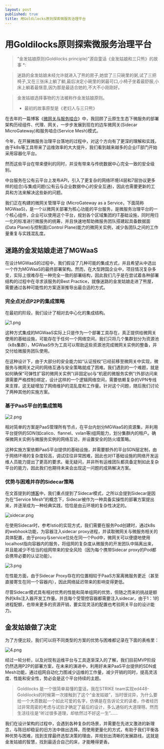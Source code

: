 ```yaml
---
layout: post
published: true
title: 用Goldilocks原则探索微服务治理平台
---
```

# 用Goldilocks原则探索微服务治理平台

> “金发姑娘原则(Goldilocks principle)”源自童话《金发姑娘和三只熊》的故事 *:

> 迷路的金发姑娘未经允许就进入了熊的房子,她尝了三只碗里的粥,试了三把椅子,又在三张床上躺了躺,最后决定小碗里的粥最可口,小椅子坐着最舒服,小床上躺着最惬意,因为那是最适合她的,不大不小刚刚好｡

> 金发姑娘选择事物的方法被称作金发姑娘原则。
> * 最初的故事原型是《老妇人与三只熊》

在去年的一篇博客《[微网关与服务啮合](https://insights.thoughtworks.cn/microgateway-and-service-mesh/)》中，我回顾了云原生生态下微服务的部署架构历经组件、代理、网关，一步步发展到现在的边车微网关(Sidecar MicroGateway)和服务啮合(Service Mesh)模式。

今年，在开展微服务治理平台落地的过程中，对这个方向有了更深的理解和实践，由于k8s等工具带来了运维效率的大大提升，我们看到越来越多的企业IT部门开始采用容器化平台。

然而这些平台在带来便利的同时，并没有带来与传统数据中心完全一致的安全级别。

中台服务在公有云平台上发布API，引入了更复杂的网络环境(4层和7层协议更多样的组合)与集成问题(公有云与企业数据中心的安全互通)，因此也需要更新的工具和方法来解决这些新的问题。

我们正在构建的微网关管理平台 (MicroGateway as a Service，下面简称MGWaaS)，是一个以微网关部署为核心功能的平台服务，是微服务治理平台的一个核心组件，企业可以使用这个平台，规划各个区域集团的IT基础设施，同时用归一化的标准进行微服务的统筹，并且快速地帮助微服务团队搭建起具备数据面(Data Plane)与控制面(Control Plane)能力的微网关实例，减少各团队之间的工作量重复与实践混乱度。

## 迷路的金发姑娘走进了MGWaaS

在设计MGWaaS的过程中，我们假设了几种可能的集成方式，并且希望从中选出一个作为MGWaaS的最终部署架构。然而，在大型跨国企业中，项目情况复杂多变，实际上很难存在一种完全一致的部署结构，因此我们几乎是在尝试着各种部署结构的过程中在寻求该服务的Best Practice，就像迷路的金发姑娘走进了熊屋，需要通过各种可能性的方案逐渐推导出最合适的方式。

### 完全点对点P2P的集成策略

在最初的阶段，我们设计了相对去中心化的集成结构。

![1.png]({{site.baseurl}}/media/1.png)

这种方式集成的MGWaaS实际上只是作为一个部署工具存在，真正提供给微网关使用的基础设施，可能存在于任何一个网络空间，我们只将几个集群划分为资源池（k8s集群），MGWaaS作为工具可以帮助这些资源池完成微网关实例的整备，并交付给微服务团队使用。

在这种设计下，由于大部分的安全能力如“认证授权”已经前移至微网关中实现，微服务与微网关之间的网络互通与安全策略就成了困难。我们遇到的一个难题，就是如何确保“可弹性扩容的微网关实例”(非固定ip)与“机密的微服务实例”(外部访问来源需要严格控制)绑定，设计这样的一个逻辑网络空间，需要依赖复杂的VPN专线来支撑，这无疑增加了网络维护的混乱度和工作量。针对这个问题，随后我们讨论了两种其他的实施方案。

### 基于PaaS平台的集成策略

![2.png]({{site.baseurl}}/media/2.png)


相对简单的方案是PaaS管理所有节点，在平台内划分MGWaaS的资源集，并利用平台提供的SDN(如calico、flannel、vxlan等)组网能力，划分集群内的租户。确保微网关实例与微服务实例的网络互访，并设置安全的防火墙策略。

这种实施方案依赖PaaS平台提供的基础设施，并需要额外的平台SDN层定制，由于网络环境的复杂度较高，调试往往非常困难，因此也对IT基础设施的网络开发运维人员能力提出了更高的要求。毫无疑问，并非所有运维团队都具备定制如此复杂平台的能力，因此我们也期待未来会出现这一问题的成熟解决方案。

### 优势与困难并存的Sidecar策略

在文首提到的[博客](https://insights.thoughtworks.cn/microgateway-and-service-mesh/)中，我们重点提到了Sidecar模式，之所以会提到Sidecar是因为在“Service Mesh”的概念下，Sidecar被作为一种具备实操性的部署方案提出来，并逐渐成为一种经典实践，恰恰是由云环境的复杂性决定的。

![sidecar.png]({{site.baseurl}}/media/sidecar.png)

在使用Sidecar时，参考Istio的实现方式，我们需要在服务Pod创建时，通过k8s的webhook功能，为容器注入sidecar proxy进程，并读取微网关与微服务相关的具体配置，由于proxy与service位处在同一个Pod中，微网关可以便捷地使用localhost指向容器内的服务，将组网的复杂度从微服务的开发团队中隔离出来，并且能减少不恰当的组网带来的安全风险（因为每个携带Sidecar proxy的Pod都会携带必要的认证功能）。

![3.png]({{site.baseurl}}/media/3.png)

在性能方面，由于Sidecar Proxy存在的位置相较于PaaS方案离微服务更近（甚至直接寄生在同一个容器内），因此网络延迟带来的影响变得更低。

尽管Sidecar模式具有相对优秀的性能和简单组网的优势，但随之而来的挑战是额外的k8s注入器开发工作量。并且每个受管控容器都需要注入sidecar，由于1：1的进程配额，也带来更多的资源开销，要实现灵活的配置也考验网关平台的设计能力。

## 金发姑娘做了决定

为了方便比较，我们可以将不同类型的方案的优势与困难都记录在下面的表格里：

![4.png]({{site.baseurl}}/media/4.png)

经过一轮分析，以及对现有运维平台与工具逐渐深入的了解，我们目前MVP阶段仍然选用P2P的部署方案，在未来的演进中，利用好未来PaaS平台提供的SDN或Mesh功能，通过组网自动化力图减少运维的工作量，减少开销的同时，提高灵活度、性能和安全性，势必会是这个平台持续的主题。

> Goldilocks 是一个很简单易懂的童话，我在STRIKE team实现ed448-Goldilocks的时候第一次接触到了这个“金发姑娘”，当时很诧异，为什么要给一个大质数起一个如此可爱的名字，仿佛是在告诉论文的读者，作者经历过非常周密的考虑与试验才确定了最后的设计，多么通俗的大道理呀。然而生活往往是“听过很多道理，却依然过不好这一生”……

我们在设计架构的过程中，会遇到各种复杂的场景，并需要在先进又激进的新理念，与陈旧却稳妥的旧方法中做出选择。而使用更量化的方式，有助于我们平衡各种优势与困难，找到支撑最终选型决策的理由，并规划出清晰的发展路线，这就是金发姑娘的智慧，找到最适合自己的床，才能睡得更香。
